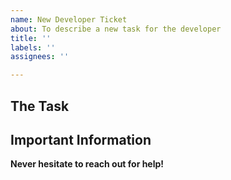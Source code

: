 ```yaml
---
name: New Developer Ticket
about: To describe a new task for the developer
title: ''
labels: ''
assignees: ''

---
```


<!-- Describe the ticket at a high level here. -->

## The Task

## Important Information
<!-- A bulleted list of important information for the developer -->

**Never hesitate to reach out for help!**
